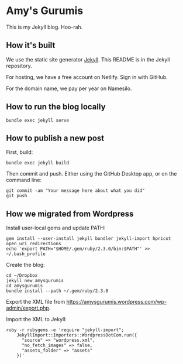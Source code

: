 # Amy's Gurumis

This is my Jekyll blog. Hoo-rah.

## How it's built

We use the static site generator [Jekyll](https://jekyllrb.com/). This README is in the Jekyll repository.

For hosting, we have a free account on Netlify. Sign in with GitHub.

For the domain name, we pay per year on Namesilo.

## How to run the blog locally

```
bundle exec jekyll serve
```

## How to publish a new post

First, build:

```
bundle exec jekyll build
```

Then commit and push. Either using the GitHub Desktop app, or on the command line:

```
git commit -am "Your message here about what you did"
git push
```

## How we migrated from Wordpress

Install user-local gems and update PATH:

```
gem install --user-install jekyll bundler jekyll-import hpricot open_uri_redirections
echo 'export PATH="$HOME/.gem/ruby/2.3.0/bin:$PATH"' >> ~/.bash_profile
```

Create the blog:

```
cd ~/Dropbox
jekyll new amysgurumis
cd amysgurumis
bundle install --path ~/.gem/ruby/2.3.0
```

Export the XML file from https://amysgurumis.wordpress.com/wp-admin/export.php.

Import the XML to Jekyll:

```
ruby -r rubygems -e 'require "jekyll-import";
    JekyllImport::Importers::WordpressDotCom.run({
      "source" => "wordpress.xml",
      "no_fetch_images" => false,
      "assets_folder" => "assets"
    })'
```
